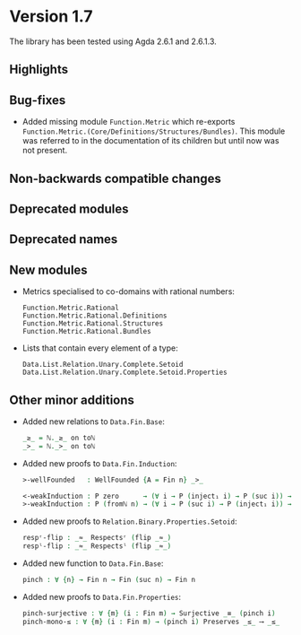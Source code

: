 Version 1.7
===========

The library has been tested using Agda 2.6.1 and 2.6.1.3.

Highlights
----------

Bug-fixes
---------

* Added missing module `Function.Metric` which re-exports 
  `Function.Metric.(Core/Definitions/Structures/Bundles)`. This module was referred
  to in the documentation of its children but until now was not present.

Non-backwards compatible changes
--------------------------------

Deprecated modules
------------------

Deprecated names
----------------

New modules
-----------

* Metrics specialised to co-domains with rational numbers:
  ```
  Function.Metric.Rational
  Function.Metric.Rational.Definitions
  Function.Metric.Rational.Structures
  Function.Metric.Rational.Bundles
  ```

* Lists that contain every element of a type:
  ```
  Data.List.Relation.Unary.Complete.Setoid
  Data.List.Relation.Unary.Complete.Setoid.Properties
  ```

Other minor additions
---------------------

* Added new relations to `Data.Fin.Base`:
  ```agda
  _≥_ = ℕ._≥_ on toℕ
  _>_ = ℕ._>_ on toℕ
  ```

* Added new proofs to `Data.Fin.Induction`:
  ```agda
  >-wellFounded   : WellFounded {A = Fin n} _>_
  
  <-weakInduction : P zero      → (∀ i → P (inject₁ i) → P (suc i)) → ∀ i → P i
  >-weakInduction : P (fromℕ n) → (∀ i → P (suc i) → P (inject₁ i)) → ∀ i → P i
  ```

* Added new proofs to `Relation.Binary.Properties.Setoid`:
  ```agda
  respʳ-flip : _≈_ Respectsʳ (flip _≈_)
  respˡ-flip : _≈_ Respectsˡ (flip _≈_)
  ```

* Added new function to `Data.Fin.Base`:
  ```agda
  pinch : ∀ {n} → Fin n → Fin (suc n) → Fin n
  ```

* Added new proofs to `Data.Fin.Properties`:
  ```agda
  pinch-surjective : ∀ {m} (i : Fin m) → Surjective _≡_ (pinch i)
  pinch-mono-≤ : ∀ {m} (i : Fin m) → (pinch i) Preserves _≤_ ⟶ _≤_
